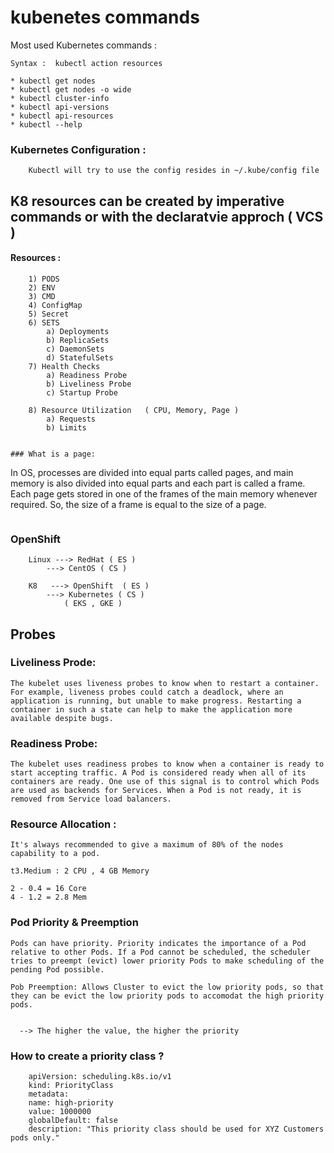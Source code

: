 # kubenetes commands 


Most used Kubernetes commands :

```
Syntax :  kubectl action resources 

* kubectl get nodes  
* kubectl get nodes -o wide
* kubectl cluster-info 
* kubectl api-versions
* kubectl api-resources 
* kubectl --help 
```

### Kubernetes Configuration :
```
    Kubectl will try to use the config resides in ~/.kube/config file 
```

## K8 resources can be created by imperative commands or with the declaratvie approch ( VCS )

#### Resources :
```
    1) PODS
    2) ENV 
    3) CMD 
    4) ConfigMap 
    5) Secret 
    6) SETS  
        a) Deployments
        b) ReplicaSets 
        c) DaemonSets
        d) StatefulSets
    7) Health Checks
        a) Readiness Probe 
        b) Liveliness Probe 
        c) Startup Probe 
    
    8) Resource Utilization   ( CPU, Memory, Page )
        a) Requests
        b) Limits


### What is a page: 

```
In OS, processes are divided into equal parts called pages, and main memory is also divided into equal parts and each part is called a frame. Each page gets stored in one of the frames of the main memory whenever required. So, the size of a frame is equal to the size of a page.
```

``` 
### OpenShift
```
    Linux ---> RedHat ( ES )
        ---> CentOS ( CS )

    K8   ---> OpenShift  ( ES ) 
        ---> Kubernetes ( CS )
            ( EKS , GKE )

```
## Probes

### Liveliness Prode:
```
The kubelet uses liveness probes to know when to restart a container. For example, liveness probes could catch a deadlock, where an application is running, but unable to make progress. Restarting a container in such a state can help to make the application more available despite bugs.
```
### Readiness Probe: 
```
The kubelet uses readiness probes to know when a container is ready to start accepting traffic. A Pod is considered ready when all of its containers are ready. One use of this signal is to control which Pods are used as backends for Services. When a Pod is not ready, it is removed from Service load balancers.
```


### Resource Allocation :
```
It's always recommended to give a maximum of 80% of the nodes capability to a pod.

t3.Medium : 2 CPU , 4 GB Memory 

2 - 0.4 = 16 Core 
4 - 1.2 = 2.8 Mem 
```


### Pod Priority & Preemption 
```
Pods can have priority. Priority indicates the importance of a Pod relative to other Pods. If a Pod cannot be scheduled, the scheduler tries to preempt (evict) lower priority Pods to make scheduling of the pending Pod possible.

Pob Preemption: Allows Cluster to evict the low priority pods, so that they can be evict the low priority pods to accomodat the high priority pods.

  
  --> The higher the value, the higher the priority

```

### How to create a priority class ?

```
    apiVersion: scheduling.k8s.io/v1
    kind: PriorityClass
    metadata:
    name: high-priority
    value: 1000000
    globalDefault: false
    description: "This priority class should be used for XYZ Customers pods only."

```
